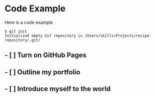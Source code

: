 # Code Example

Here is a code example
```
$ git init
Initialized empty Git repository in /Users/skills/Projects/recipe-repository/.git/
```
## - [ ] Turn on GitHub Pages
## - [ ] Outline my portfolio
## - [ ] Introduce myself to the world
